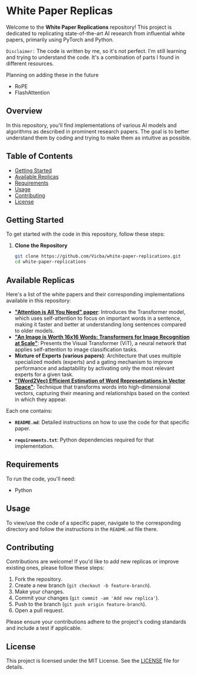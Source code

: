 # White Paper Replicas

Welcome to the **White Paper Replications** repository! This project is dedicated to replicating state-of-the-art AI research from influential white papers, primarily using PyTorch and Python.

`Disclaimer:` The code is written by me, so it's not perfect. I'm still learning and trying to understand the code. It's a combination of parts I found in different resources.

Planning on adding these in the future
- RoPE
- FlashAttention

## Overview

In this repository, you'll find implementations of various AI models and algorithms as described in prominent research papers. The goal is to better understand them by coding and trying to make them as intuitive as possible.

## Table of Contents

- [Getting Started](#getting-started)
- [Available Replicas](#available-replicas)
- [Requirements](#requirements)
- [Usage](#usage)
- [Contributing](#contributing)
- [License](#license)

## Getting Started

To get started with the code in this repository, follow these steps:

1. **Clone the Repository**

   ```bash
   git clone https://github.com/Vicba/white-paper-replications.git
   cd white-paper-replications
   ```

## Available Replicas

Here's a list of the white papers and their corresponding implementations available in this repository:

- **["Attention is All You Need" paper](https://arxiv.org/abs/1706.03762)**: Introduces the Transformer model, which uses self-attention to focus on important words in a sentence, making it faster and better at understanding long sentences compared to older models.
- **["An Image is Worth 16x16 Words: Transformers for Image Recognition at Scale"](https://arxiv.org/abs/2010.11929)**: Presents the Visual Transformer (ViT), a neural network that applies self-attention to image classification tasks.
- **Mixture of Experts (various papers)**: Architecture that uses multiple specialized models (experts) and a gating mechanism to improve performance and adaptability by activating only the most relevant experts for a given task.
- **["(Word2Vec) Efficient Estimation of Word Representations in Vector Space"](https://arxiv.org/pdf/1301.3781)**: Technique that transforms words into high-dimensional vectors, capturing their meaning and relationships based on the context in which they appear.

Each one contains:
- **`README.md`**: Detailed instructions on how to use the code for that specific paper.
<!-- - **`main.py`**: The main script to run the implementation. -->
- **`requirements.txt`**: Python dependencies required for that implementation.
<!-- - **`data/`**: Dataset and other necessary files (if applicable). -->

## Requirements

To run the code, you'll need:

- Python

## Usage

To view/use the code of a specific paper, navigate to the corresponding directory and follow the instructions in the `README.md` file there. 

## Contributing

Contributions are welcome! If you'd like to add new replicas or improve existing ones, please follow these steps:

1. Fork the repository.
2. Create a new branch (`git checkout -b feature-branch`).
3. Make your changes.
4. Commit your changes (`git commit -am 'Add new replica'`).
5. Push to the branch (`git push origin feature-branch`).
6. Open a pull request.

Please ensure your contributions adhere to the project's coding standards and include a test if applicable.

## License

This project is licensed under the MIT License. See the [LICENSE](LICENSE) file for details.